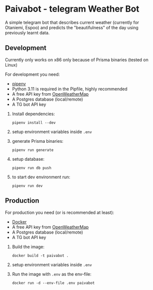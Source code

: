 # Paivabot - telegram Weather Bot
A simple telegram bot that describes current weather (currently for Otaniemi, Espoo) and predicts the "beautifulness" of the day using previously learnt data.

## Development
Currently only works on x86 only because of Prisma binaries (tested on Linux)

For development you need:
- [pipenv](https://pipenv.pypa.io/en/latest/)
- Python 3.11 is required in the Pipfile, highly recommended
- A free API key from [OpenWeatherMap](https://openweathermap.org/current)
- A Postgres database (local/remote)
- A TG bot API key

1. Install dependencies:

       pipenv install --dev
2. setup environment variables inside `.env`
3. generate Prisma binaries:

       pipenv run generate
4. setup database:

       pipenv run db push
5. to start dev environment run:
      
       pipenv run dev

## Production

For production you need (or is recommended at least):
- [Docker](https://docs.docker.com/get-docker/)
- A free API key from [OpenWeatherMap](https://openweathermap.org/current)
- A Postgres database (local/remote)
- A TG bot API key

1. Build the image:
        
       docker build -t paivabot .

2. setup environment variables inside `.env`

3. Run the image with `.env` as the env-file:

       docker run -d --env-file .env paivabot
